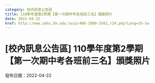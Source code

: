 ```yaml
---
category: 校內訊息公告區
title: 110學年度第2學期【第一次期中考各班前三名】頒獎照片
date: 2022-04-22
href: http://www.smhs.kh.edu.tw/p/406-1000-3501,r24.php?Lang=zh-tw
---
```


# [校內訊息公告區] 110學年度第2學期【第一次期中考各班前三名】頒獎照片

發布日期：2022-04-22



